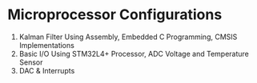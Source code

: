 # Microprocessor Configurations

1. Kalman Filter Using Assembly, Embedded C Programming, CMSIS Implementations
2. Basic I/O Using STM32L4+ Processor, ADC Voltage and Temperature Sensor 
3. DAC & Interrupts 


